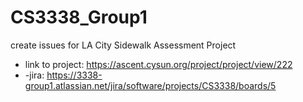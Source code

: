 # CS3338_Group1

 create issues for LA City Sidewalk Assessment Project
- link to project: https://ascent.cysun.org/project/project/view/222
- -jira: https://3338-group1.atlassian.net/jira/software/projects/CS3338/boards/5
